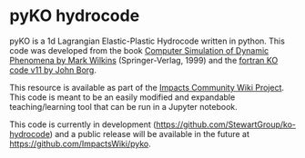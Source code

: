 # pyKO hydrocode

pyKO is a 1d Lagrangian Elastic-Plastic Hydrocode written in python.
This code was developed from the book <a href="https://link.springer.com/book/10.1007/978-3-662-03885-7">Computer Simulation of Dynamic Phenomena by Mark Wilkins</a> (Springer-Verlag, 1999) and the <a href="https://www.eng.mu.edu/shockphysics/KO/">fortran KO code v11 by John Borg</a>.

This resource is available as part of the <a href="https://impacts.wiki">Impacts Community Wiki Project</a>. This code is meant to be an easily modified and expandable teaching/learning tool that can be run in a Jupyter notebook.

This code is currently in development (https://github.com/StewartGroup/ko-hydrocode) and a public release will be available in the future at https://github.com/ImpactsWiki/pyko.
